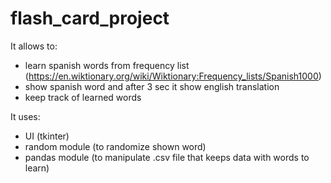 # flash_card_project

It allows to:
- learn spanish words from frequency list (https://en.wiktionary.org/wiki/Wiktionary:Frequency_lists/Spanish1000)
- show spanish word and after 3 sec it show english translation
- keep track of learned words

It uses:
- UI (tkinter)
- random module (to randomize shown word)
- pandas module (to manipulate .csv file that keeps data with words to learn)
